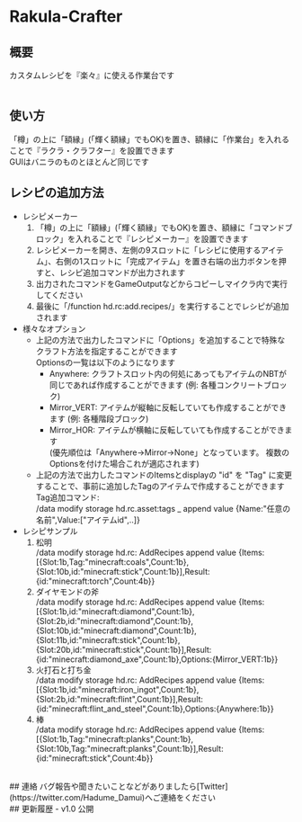 # Rakula-Crafter
## 概要
カスタムレシピを『楽々』に使える作業台です  
<br>
## 使い方
「樽」の上に「額縁」(「輝く額縁」でもOK)を置き、額縁に「作業台」を入れることで『ラクラ・クラフター』を設置できます  
GUIはバニラのものとほとんど同じです  
## レシピの追加方法
- レシピメーカー  
  1. 「樽」の上に「額縁」(「輝く額縁」でもOK)を置き、額縁に「コマンドブロック」を入れることで『レシピメーカー』を設置できます  
  2. レシピメーカーを開き、左側の9スロットに「レシピに使用するアイテム」、右側の1スロットに「完成アイテム」を置き右端の出力ボタンを押すと、レシピ追加コマンドが出力されます  
  3. 出力されたコマンドをGameOutputなどからコピーしマイクラ内で実行してください  
  4. 最後に「/function hd.rc:add.recipes/」を実行することでレシピが追加されます  
- 様々なオプション  
  - 上記の方法で出力したコマンドに「Options」を追加することで特殊なクラフト方法を指定することができます  
	Optionsの一覧は以下のようになります  
    - Anywhere: クラフトスロット内の何処にあってもアイテムのNBTが同じであれば作成することができます (例: 各種コンクリートブロック)  
    - Mirror_VERT: アイテムが縦軸に反転していても作成することができます (例: 各種階段ブロック)  
    - Mirror_HOR: アイテムが横軸に反転していても作成することができます  
  (優先順位は「Anywhere→Mirror→None」となっています。 複数のOptionsを付けた場合これが適応されます)  
  - 上記の方法で出力したコマンドのItemsとdisplayの "id" を "Tag" に変更することで、事前に追加したTagのアイテムで作成することができます  
    Tag追加コマンド:  
    /data modify storage hd.rc.asset:tags _ append value {Name:"任意の名前",Value:["アイテムid",..]}  
- レシピサンプル  
  1. 松明  
  /data modify storage hd.rc: AddRecipes append value {Items:[{Slot:1b,Tag:"minecraft:coals",Count:1b},{Slot:10b,id:"minecraft:stick",Count:1b}],Result:{id:"minecraft:torch",Count:4b}}  
	2. ダイヤモンドの斧  
  /data modify storage hd.rc: AddRecipes append value {Items:[{Slot:1b,id:"minecraft:diamond",Count:1b},{Slot:2b,id:"minecraft:diamond",Count:1b},{Slot:10b,id:"minecraft:diamond",Count:1b},{Slot:11b,id:"minecraft:stick",Count:1b},{Slot:20b,id:"minecraft:stick",Count:1b}],Result:{id:"minecraft:diamond_axe",Count:1b},Options:{Mirror_VERT:1b}}  
  3. 火打石と打ち金  
  /data modify storage hd.rc: AddRecipes append value {Items:[{Slot:1b,id:"minecraft:iron_ingot",Count:1b},{Slot:2b,id:"minecraft:flint",Count:1b}],Result:{id:"minecraft:flint_and_steel",Count:1b},Options:{Anywhere:1b}}  
  4. 棒  
  /data modify storage hd.rc: AddRecipes append value {Items:[{Slot:1b,Tag:"minecraft:planks",Count:1b},{Slot:10b,Tag:"minecraft:planks",Count:1b}],Result:{id:"minecraft:stick",Count:4b}}  
<br>
## 連絡  
バグ報告や聞きたいことなどがありましたら[Twitter](https://twitter.com/Hadume_Damui)へご連絡をください  
<br>
## 更新履歴
- v1.0 公開
